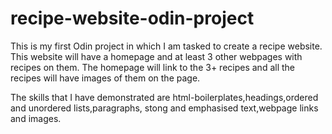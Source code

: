 # recipe-website-odin-project
This is my first Odin project in which I am tasked to create a recipe website. This website will have a homepage and at least 3 other webpages with recipes on them. The homepage will link to the 3+ recipes and all the recipes will have images of them on the page.

The skills that I have demonstrated are html-boilerplates,headings,ordered and unordered lists,paragraphs, stong and emphasised text,webpage links and images. 